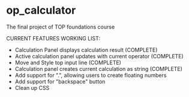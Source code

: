 # op_calculator
The final project of TOP foundations course

CURRENT FEATURES WORKING LIST:
- Calculation Panel displays calculation result (COMPLETE)
- Active calculation panel updates with current operator (COMPLETE)
- Move and Style top input line (COMPLETE)
- Calculation panel creates current calculation as string (COMPLETE)
- Add support for ".", allowing users to create floating numbers
- Add support for "backspace" button
- Clean up CSS
